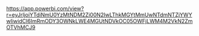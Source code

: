 https://app.powerbi.com/view?r=eyJrIjoiYTdiNmU0YzMtNDM2Zi00N2IwLThkMGYtMmUwNTdmNTZjYWYwIiwidCI6ImRmODY3OWNkLWE4MGUtNDVkOC05OWFjLWM4M2VkN2ZmOTVhMCJ9
